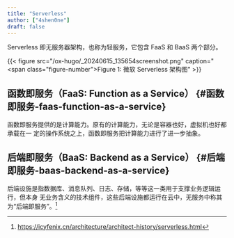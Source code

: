```yaml
---
title: "Serverless"
author: ["4shen0ne"]
draft: false
---
```


Serverless 即无服务器架构，也称为轻服务，它包含 FaaS 和 BaaS 两个部分。

{{< figure src="/ox-hugo/_20240615_135654screenshot.png" caption="<span class=\"figure-number\">Figure 1: </span>微软 Serverless 架构图" >}}


## 函数即服务（FaaS: Function as a Service） {#函数即服务-faas-function-as-a-service}

函数即服务提供的是计算能力。原有的计算能力，无论是容器也好，虚拟机也好都承载在一
定的操作系统之上，函数即服务把计算能力进行了进一步抽象。


## 后端即服务（BaaS: Backend as a Service） {#后端即服务-baas-backend-as-a-service}

后端设施是指数据库、消息队列、日志、存储，等等这一类用于支撑业务逻辑运行，但本身
无业务含义的技术组件，这些后端设施都运行在云中，无服务中称其为“后端即服务”。[^fn:1]

[^fn:1]: <https://icyfenix.cn/architecture/architect-history/serverless.html>
